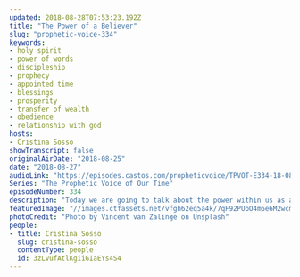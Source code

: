 ```yaml
---
updated: 2018-08-28T07:53:23.192Z
title: "The Power of a Believer"
slug: "prophetic-voice-334"
keywords:
- holy spirit
- power of words
- discipleship
- prophecy
- appointed time
- blessings
- prosperity
- transfer of wealth
- obedience
- relationship with god
hosts:
- Cristina Sosso
showTranscript: false
originalAirDate: "2018-08-25"
date: "2018-08-27"
audioLink: "https://episodes.castos.com/propheticvoice/TPVOT-E334-18-08-25-26-The-Power-of-a-Believer.mp3"
Series: "The Prophetic Voice of Our Time"
episodeNumber: 334
description: "Today we are going to talk about the power within us as a Christian, as a disciple of our Lord Jesus Christ. John 14:26-27 But the Counselor, the Holy Spirit, whom the Father will send in My name, He will teach you all things, and bring to your remembrance all that I said to you. Peace I leave with you; My peace I give to you; not as the world gives do I give to you. Do not let your heart be troubled, nor let it be fearful.  You heard that I said to you, ‘I go away, and I will come to you.’ If you loved Me, you would have rejoiced because I go to the Father, for the Father is greater than I. Now I have told you before it happens, so that when it happens, you may believe."
featuredImage: "//images.ctfassets.net/vfgh62eq5a4k/7qF92PUoO4m6e6M2wcmU6W/92a8453e034c1a2803b146386f663f41/vincent-van-zalinge-391106-unsplash.jpg"
photoCredit: "Photo by Vincent van Zalinge on Unsplash"
people:
- title: Cristina Sosso
  slug: cristina-sosso
  contentType: people
  id: 3zLvufAtlKgiiGIaEYs4S4
---
```

